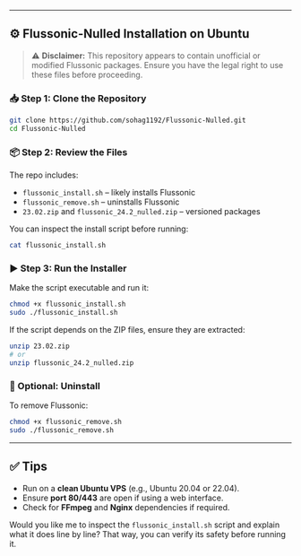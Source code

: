 
---

## ⚙️ Flussonic-Nulled Installation on Ubuntu

> ⚠️ **Disclaimer:** This repository appears to contain unofficial or modified Flussonic packages. Ensure you have the legal right to use these files before proceeding.

### 📥 Step 1: Clone the Repository
```bash
git clone https://github.com/sohag1192/Flussonic-Nulled.git
cd Flussonic-Nulled
```

### 📦 Step 2: Review the Files
The repo includes:
- `flussonic_install.sh` – likely installs Flussonic
- `flussonic_remove.sh` – uninstalls Flussonic
- `23.02.zip` and `flussonic_24.2_nulled.zip` – versioned packages

You can inspect the install script before running:
```bash
cat flussonic_install.sh
```

### ▶️ Step 3: Run the Installer
Make the script executable and run it:
```bash
chmod +x flussonic_install.sh
sudo ./flussonic_install.sh
```

If the script depends on the ZIP files, ensure they are extracted:
```bash
unzip 23.02.zip
# or
unzip flussonic_24.2_nulled.zip
```

### 🧼 Optional: Uninstall
To remove Flussonic:
```bash
chmod +x flussonic_remove.sh
sudo ./flussonic_remove.sh
```

---

## ✅ Tips
- Run on a **clean Ubuntu VPS** (e.g., Ubuntu 20.04 or 22.04).
- Ensure **port 80/443** are open if using a web interface.
- Check for **FFmpeg** and **Nginx** dependencies if required.

Would you like me to inspect the `flussonic_install.sh` script and explain what it does line by line? That way, you can verify its safety before running it.
